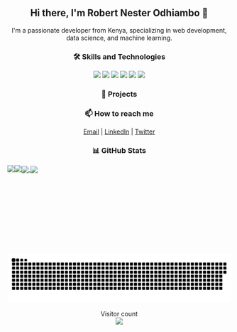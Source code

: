 <!-- Introduction/About Me -->
<h2 align="center">Hi there, I'm Robert Nester Odhiambo 👋</h2>
<p align="center">
  I'm a passionate developer from Kenya, specializing in web development, data science, and machine learning.
</p>

<!-- Skills and Technologies -->
<h3 align="center">🛠 Skills and Technologies</h3>
<p align="center">
  <img src="https://img.shields.io/badge/-Python-3776AB?style=flat-square&logo=python&logoColor=white" />
  <img src="https://img.shields.io/badge/-JavaScript-F7DF1E?style=flat-square&logo=javascript&logoColor=black" />
  <img src="https://img.shields.io/badge/-HTML5-E34F26?style=flat-square&logo=html5&logoColor=white" />
  <img src="https://img.shields.io/badge/-CSS3-1572B6?style=flat-square&logo=css3&logoColor=white" />
  <img src="https://img.shields.io/badge/-MySQL-4479A1?style=flat-square&logo=mysql&logoColor=white" />
  <img src="https://img.shields.io/badge/-Git-F05032?style=flat-square&logo=git&logoColor=white" />
</p>

<!-- Projects Section -->
<h3 align="center">🚀 Projects</h3>
<ul id="projects-list">
  <!-- Projects will be dynamically added here -->
</ul>

<!-- Contact Information -->
<h3 align="center">📫 How to reach me</h3>
<p align="center">
  <a href="mailto:youremail@example.com">Email</a> |
  <a href="https://linkedin.com/in/robertnesterodhiambo">LinkedIn</a> |
  <a href="https://twitter.com/yourusername">Twitter</a>
</p>

<!-- GitHub Stats -->
<h3 align="center">📊 GitHub Stats</h3>
<a href="#">
  <img height=200 align="center" src="https://my-stats-43gk.vercel.app/api?username=robertnesterodhiambo&show_icons=true&theme=radical&hide=contribs,issues&show=discussions_answered&rank_icon=github&include_all_commits=true&card_width=150" />
</a>
<a href="#">
  <img height=200 align="center" src="https://my-stats-43gk.vercel.app/api/top-langs/?username=robertnesterodhiambo&hide=html,scss,css&langs_count=8&layout=compact&theme=radical&card_width=150" />
</a>

<img align="left" height=200 src="https://github-readme-streak-stats.herokuapp.com/?user=robertnesterodhiambo&theme=radical"/>
<img align="left" height=200 src="https://github-profile-trophy.vercel.app/?username=robertnesterodhiambo&theme=radical&no-frame=true&title=Stars,Followers,Commits&column=-1"/>

<a href="#"><img src="contributions.svg"></a>

<p align="center">
  Visitor count<br>
  <img src="https://profile-counter.glitch.me/_robertnesterodhiambo/count.svg" />
</p>

<script>
  // Fetching your GitHub repositories using GitHub API
  fetch('https://api.github.com/users/robertnesterodhiambo/repos')
    .then(response => response.json())
    .then(repos => {
      const projectsList = document.getElementById('projects-list');
      repos.slice(0, 3).forEach(repo => {
        const listItem = document.createElement('li');
        const link = document.createElement('a');
        link.href = repo.html_url;
        link.textContent = repo.name;
        listItem.appendChild(link);
        listItem.innerHTML += ` - ${repo.description || 'No description provided.'}`;
        projectsList.appendChild(listItem);
      });
    })
    .catch(error => console.error('Error fetching GitHub repositories:', error));
</script>
